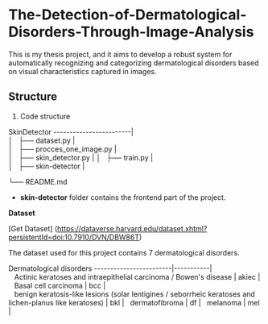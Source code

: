 # The-Detection-of-Dermatological-Disorders-Through-Image-Analysis

This is my thesis project, and it aims to develop a robust system for automatically recognizing and categorizing dermatological disorders based on visual characteristics captured in images.

**Structure**
-

1. Code structure

SkinDetector
------------------------|     
 │   ├── dataset.py      |           
 │   ├── procces_one_image.py    |            
 │   ├── skin_detector.py |
 │   ├── train.py          |       
 │   ├── skin-detector          |      
 
 └── README.md     

 * **skin-detector** folder contains the frontend part of the project.


**Dataset**

[Get Dataset] (https://dataverse.harvard.edu/dataset.xhtml?persistentId=doi:10.7910/DVN/DBW86T)

The dataset used for this project contains 7 dermatological disorders. 


Dermatological disorders
------------------------|-----------|     
    Actinic keratoses and intraepithelial carcinoma / Bowen's disease   |  akiec   |     
     Basal cell carcinoma    |      bcc     |     
    benign keratosis-like lesions (solar lentigines / seborrheic keratoses and lichen-planus like keratoses) |  bkl |
   dermatofibroma           |       df  |
    melanoma           |   mel   |

